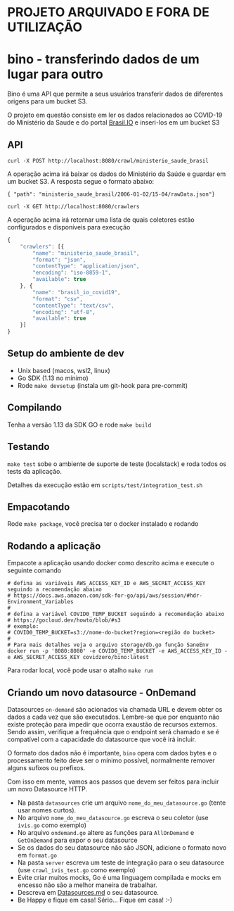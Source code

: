 # PROJETO ARQUIVADO E FORA DE UTILIZAÇÃO

# bino - transferindo dados de um lugar para outro

Bino é uma API que permite a seus usuários transferir dados de diferentes origens para um bucket S3.

O projeto em questão consiste em ler os dados relacionados ao COVID-19 do Ministério da Saude e do portal [Brasil.IO](https://brasil.io/home/) e inseri-los em um bucket S3

## API

```
curl -X POST http://localhost:8080/crawl/ministerio_saude_brasil
```

A operação acima irá baixar os dados do Ministério da Saúde e guardar em um bucket S3. A resposta segue o formato abaixo:

```
{ "path": "ministerio_saude_brasil/2006-01-02/15-04/rawData.json"}
```

```
curl -X GET http://localhost:8080/crawlers
```

A operação acima irá retornar uma lista de quais coletores estão configurados e disponíveis para execução

```js
{
	"crawlers": [{
		"name": "ministerio_saude_brasil",
		"format": "json",
		"contentType": "application/json",
		"encoding": "iso-8859-1",
		"available": true
	}, {
		"name": "brasil_io_covid19",
		"format": "csv",
		"contentType": "text/csv",
		"encoding": "utf-8",
		"available": true
	}]
}
```

## Setup do ambiente de dev

- Unix based (macos, wsl2, linux)
- Go SDK (1.13 no mínimo)
- Rode `make devsetup` (instala um git-hook para pre-commit)

## Compilando

Tenha a versão 1.13 da SDK GO e rode `make build`

## Testando

`make test` sobe o ambiente de suporte de teste (localstack) e roda todos os tests da aplicação.

Detalhes da execução estão em `scripts/test/integration_test.sh`

## Empacotando

Rode `make package`, você precisa ter o docker instalado e rodando

## Rodando a aplicação

Empacote a aplicação usando docker como descrito acima e execute o seguinte comando

```
# defina as variáveis AWS_ACCESS_KEY_ID e AWS_SECRET_ACCESS_KEY seguindo a recomendação abaixo
# https://docs.aws.amazon.com/sdk-for-go/api/aws/session/#hdr-Environment_Variables
#
# defina a variável COVID0_TEMP_BUCKET seguindo a recomendação abaixo
# https://gocloud.dev/howto/blob/#s3
# exemplo:
# COVID0_TEMP_BUCKET=s3://nome-do-bucket?region=<região do bucket>
#
# Para mais detalhes veja o arquivo storage/db.go função SaneEnv
docker run -p '8080:8080' -e COVID0_TEMP_BUCKET -e AWS_ACCESS_KEY_ID -e AWS_SECRET_ACCESS_KEY covidzero/bino:latest
```

Para rodar local, você pode usar o atalho `make run`

## Criando um novo datasource - OnDemand

Datasources `on-demand` são acionados via chamada URL e devem obter os dados a cada vez que são executados. Lembre-se
que por enquanto não existe proteção para impedir que ocorra exaustão de recursos externos. Sendo assim, verifique
a frequência que o endpoint será chamado e se é compatível com a capacidade do datasource que você irá incluir.

O formato dos dados não é importante, `bino` opera com dados bytes e o processamento feito deve ser o mínimo possível,
normalmente remover alguns sufixos ou prefixos.

Com isso em mente, vamos aos passos que devem ser feitos para incluir um novo Datasource HTTP.

- Na pasta `datasources` crie um arquivo `nome_do_meu_datasource.go` (tente usar nomes curtos).
- No arquivo `nome_do_meu_datasource.go` escreva o seu coletor (use `ivis.go` como exemplo)
- No arquivo `ondemand.go` altere as funções para `AllOnDemand` e `GetOnDemand` para expor o seu datasource
- Se os dados do seu datasource não são JSON, adicione o formato novo em `format.go`
- Na pasta `server` escreva um teste de integração para o seu datasource (use `crawl_ivis_test.go` como exemplo)
- Evite criar muitos mocks, Go é uma linguagem compilada e mocks em encesso não são a melhor maneira de trabalhar.
- Descreva em [Datasources.md](Datasources.md) o seu datasource.
- Be Happy e fique em casa! Sério... Fique em casa! :-)
